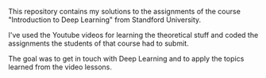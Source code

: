 This repository contains my solutions to the assignments of the course "Introduction to Deep Learning" from Standford University.

I've used the Youtube videos for learning the theoretical stuff and coded the assignments the students of that course had to submit.

The goal was to get in touch with Deep Learning and to apply the topics learned from the video lessons.
